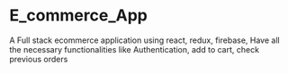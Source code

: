 # E_commerce_App
A Full stack ecommerce  application using react, redux, firebase, 
Have all the necessary functionalities like Authentication, add to cart, check previous orders
